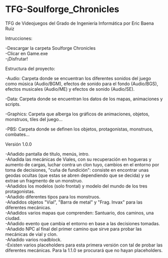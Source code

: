 # TFG-Soulforge_Chronicles
 TFG de Videojuegos del Grado de Ingeniería Informática por Eric Baena Ruiz

Intrucciones:  

-Descargar la carpeta Soulforge Chronicles  
-Clicar en Game.exe  
-¡Disfrutar!  


Estructura del proyecto:

-Audio: Carpeta donde se encuentran los diferentes sonidos del juego como música (Audio/BGM), efectos de sonido para el fondo (Audio/BGS), efectos musicales (Audio/ME) y efectos de sonido (Audio/SE).

-Data: Carpeta donde se encuentran los datos de los mapas, animaciones y scripts.

-Graphics: Carpeta que alberga los gráficos de animaciones, objetos, monstruos, tiles del juego...

-PBS: Carpeta donde se definen los objetos, protagonistas, monstruos, combates...

Versión 1.0.0  

-Añadido pantalla de título, menús, intro.  
-Añadida las mecánicas de Viales, con su recuperación en hogueras y aumento de cargas, luchar contra un clon tuyo, cambios en el entorno por toma de decisiones, "cuña de fundición": consiste en encontrar unas geodas ocultas (que estas se abren dependiendo que se decida) y se extrae un fragmento de un monstruo.  
-Añadidos los modelos (solo frontal) y modelo del mundo de los tres protagonistas.  
-Añadido diferentes tipos para los monstruos.  
-Añadidos objetos "Vial", "Barra de metal" y "Frag. Invax" para las diferentes mecánicas.  
-Añadidos varios mapas que comprenden: Santuario, dos caminos, una ciudad.  
-Añadido evento que cambia el entorno en base a las decisiones tomadas.  
-Añadido NPC al final del primer camino que sirve para probar las mecánicas de vial y clon.  
-Añadido varios roadblock.  
-Existen varios placeholders para esta primera versión con tal de probar las diferentes mecánicas. Para la 1.1.0 se procurará que no hayan placeholders.  
